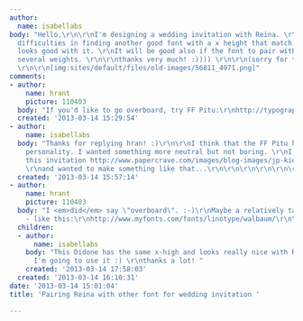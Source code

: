 ```yaml
---
author:
  name: isabellabs
body: "Hello,\r\n\r\nI'm designing a wedding invitation with Reina. \r\nI've found
  difficulties in finding another good font with a x height that match Reina's and
  looks good with it. \r\nIt will be good also if the font to pair with Reina had
  several weights. \r\n\r\nthanks very much! :)))) \r\n\r\n(sorry for the bad English)
  \r\n\r\n[img:sites/default/files/old-images/56811_4971.png]"
comments:
- author:
    name: hrant
    picture: 110403
  body: "If you'd like to go overboard, try FF Pitu:\r\nhttp://typographica.org/typeface-reviews/ff-pitu/\r\n\r\nhhp\r\n"
  created: '2013-03-14 15:29:54'
- author:
    name: isabellabs
  body: "Thanks for replying hran! :)\r\n\r\nI think that the FF Pitu has too much
    personality. I wanted something more neutral but not boring. \r\nI really liked
    this invitation http://www.papercrave.com/images/blog-images/jp-kiera-invitation-inspiration.jpg
    \r\nand wanted to make something like that...\r\n\r\n\r\n\r\n\r\n\r\n\r\n\r\n"
  created: '2013-03-14 15:57:14'
- author:
    name: hrant
    picture: 110403
  body: "I <em>did</em> say \"overboard\". :-)\r\nMaybe a relatively tame Didone then
    - like this:\r\nhttp://www.myfonts.com/fonts/linotype/walbaum/\r\n\r\nhhp\r\n"
  children:
  - author:
      name: isabellabs
    body: "This Didone has the same x-high and looks really nice with Reina! Think
      I'm going to use it :) \r\nthanks a lot! "
    created: '2013-03-14 17:58:03'
  created: '2013-03-14 16:10:31'
date: '2013-03-14 15:01:04'
title: 'Pairing Reina with other font for wedding invitation '

---
```

